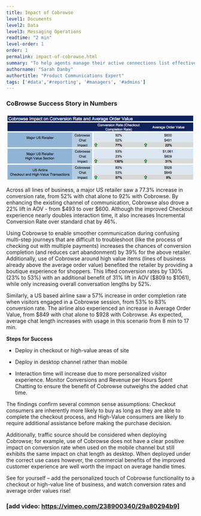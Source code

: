 ```yaml
---
title: Impact of Cobrowse
level1: Documents
level2: Data
level3: Messaging Operations
readtime: "2 min"
level-order: 1
order: 1
permalink: impact-of-cobrowse.html
summary: "To help agents manage their active connections list effectively, brands are able to configure conversations to automatically close after they have been inactive for a pre configured amount of time."
authorname: "Sarah Danby"
authortitle: "Product Communications Expert"
tags: ['#data','#reporting', '#managers', '#admins']
---
```


### CoBrowse Success Story in Numbers


![image alt text](img/impact.png)

Across all lines of business, a major US retailer saw a 77.3% increase in conversion rate, from 52% with chat alone to 92% with
Cobrowse. By enhancing the existing channel of communication, Cobrowse also drove a 22% lift in AOV - from $493 to over
$600. Although the improved Checkout experience nearly doubles interaction time, it also increases Incremental Conversion
Rate over standard chat by 46%.

Using Cobrowse to enable smoother communication during confusing multi-step journeys that are difficult to troubleshoot (like
the process of checking out with multiple payments) increases the chances of conversion completion (and reduces cart
abandonment) by 39% for the above retailer. Additionally, use of Cobrowse around high value items (lines of business already
above the average order value) benefited the retailer by providing a boutique experience for shoppers. This lifted conversion
rates by 130% (23% to 53%) with an additional benefit of 31% lift in AOV ($809 to $1061), while only increasing overall
conversation lengths by 52%.

Similarly, a US based airline saw a 57% increase in order completion rate when visitors engaged in a Cobrowse session, from
53% to 83% conversion rate. The airline also experienced an increase in Average Order Value, from $849 with chat alone to
$928 with Cobrowse. As expected, average chat length increases with usage in this scenario from 8 min to 17 min.

**Steps for Success**

* Deploy in checkout or high-value areas of site

* Deploy in desktop channel rather than mobile

* Interaction time will increase due to more personalized visitor experience. Monitor Conversions and Revenue per Hours Spent Chatting to ensure the benefit of Cobrowse outweighs the added chat time.

The findings confirm several common sense assumptions: Checkout consumers are inherently more likely to buy as long as they
are able to complete the checkout process, and High-Value consumers are likely to require additional assistance before making
the purchase decision.

Additionally, traffic source should be considered when deploying Cobrowse; for example, use of Cobrowse does not have a
clear positive impact on conversion rate when used on the mobile channel but still exhibits the same impact on chat length as
desktop. When deployed under the correct use cases however, the commercial benefits of the improved customer experience
are well worth the impact on average handle times.

See for yourself – add the personalized touch of Cobrowse functionality to a checkout or high-value line of business,
and watch conversion rates and average order values rise!

### [add video: https://vimeo.com/238900340/29a80294b9]
